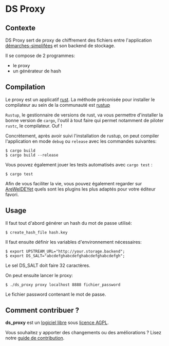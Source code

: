 # DS Proxy

## Contexte

DS Proxy sert de proxy de chiffrement des fichiers entre l'application [démarches-simplifées](https://github.com/betagouv/demarches-simplifiees.fr/) et son backend de stockage.

Il se compose de 2 programmes:

 - le proxy
 - un générateur de hash

## Compilation

Le proxy est un applicatif [rust](rust-lang.org). La méthode préconisée pour installer le compilateur au sein de
la communauté est [rustup](https://rustup.rs/)

`Rustup`, le gestionnaire de versions de rust, va vous permettre d'installer la bonne version de `cargo`,
l'outil à tout faire qui permet notamment de piloter `rustc`, le compilateur. Ouf !

Concrètement, après avoir suivi l'installation de rustup, on peut compiler l'application en mode `debug` ou `release`
avec les commandes suivantes:

    $ cargo build
    $ cargo build --release

Vous pouvez également jouer les tests automatisés avec `cargo test` :

    $ cargo test

Afin de vous faciliter la vie, vous pouvez également regarder sur [AreWeIDEYet](https://areweideyet.com/) quels sont
les plugins les plus adaptés pour votre éditeur favori.

## Usage

Il faut tout d'abord générer un hash du mot de passe utilisé:

    $ create_hash_file hash.key

Il faut ensuite définir les variables d'environnement nécessaires:

    $ export UPSTREAM_URL="http://your.storage.backend";
    $ export DS_SALT="abcdefghabcdefghabcdefghabcdefgh";

Le sel DS_SALT doit faire 32 caractères.

On peut ensuite lancer le proxy:

    $ ./ds_proxy proxy localhost 8888 fichier_password

Le fichier password contenant le mot de passe. 

## Comment contribuer ?

**ds_proxy** est un [logiciel libre](https://fr.wikipedia.org/wiki/Logiciel_libre) sous [licence AGPL](LICENSE.txt).

Vous souhaitez y apporter des changements ou des améliorations ? Lisez notre [guide de contribution](CONTRIBUTING.md).